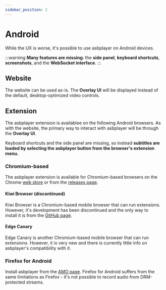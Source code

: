 ```yaml
---
sidebar_position: 2
---
```


# Android

While the UX is worse, it's possible to use asbplayer on Android devices.

:::warning
**Many features are missing**: the **side panel**, **keyboard shortcuts**, **screenshots**, and the **WebSocket interface**.
:::

## Website

The website can be used as-is. The **Overlay UI** will be displayed instead of the default, desktop-optimized video controls.

## Extension

The asbplayer extension is availablee on the following Android browsers. As with the website, the primary way to interact with asbplayer will be through the **Overlay UI**.

Keyboard shortcuts and the side panel are missing, so instead **subtitles are loaded by selecting the asbplayer button from the browser's extension menu.**

### Chromium-based

The asbplayer extension is available for Chromium-based browsers on the Chrome [web store](https://chromewebstore.google.com/detail/asbplayer-language-learni/hkledmpjpaehamkiehglnbelcpdflcab) or from the [releases page](https://github.com/killergerbah/asbplayer/releases).

#### Kiwi Browser (discontinued)

Kiwi Browser is a Chromium-based mobile browser that can run extensions. However, it's development has been discontinued and the only way to install it is from the [GitHub page](https://github.com/kiwibrowser/src.next/releases).

#### Edge Canary

Edge Canary is another Chromium-based mobile browser that can run extensions. However, it is very new and there is currently little info on asbplayer's compatibility with it.

### Firefox for Android

Install asbplayer from the [AMO page](https://addons.mozilla.org/en-US/android/addon/asbplayer-android/). Firefox for Android suffers from the same limitations as Firefox - it's not possible to record audio from DRM-protected streams.
